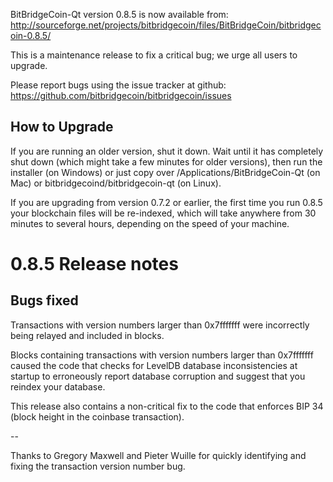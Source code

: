 BitBridgeCoin-Qt version 0.8.5 is now available from:
  http://sourceforge.net/projects/bitbridgecoin/files/BitBridgeCoin/bitbridgecoin-0.8.5/

This is a maintenance release to fix a critical bug;
we urge all users to upgrade.

Please report bugs using the issue tracker at github:
  https://github.com/bitbridgecoin/bitbridgecoin/issues


How to Upgrade
--------------

If you are running an older version, shut it down. Wait
until it has completely shut down (which might take a few minutes for older
versions), then run the installer (on Windows) or just copy over
/Applications/BitBridgeCoin-Qt (on Mac) or bitbridgecoind/bitbridgecoin-qt (on Linux).

If you are upgrading from version 0.7.2 or earlier, the first time you
run 0.8.5 your blockchain files will be re-indexed, which will take
anywhere from 30 minutes to several hours, depending on the speed of
your machine.

0.8.5 Release notes
===================

Bugs fixed
----------

Transactions with version numbers larger than 0x7fffffff were
incorrectly being relayed and included in blocks.

Blocks containing transactions with version numbers larger
than 0x7fffffff caused the code that checks for LevelDB database
inconsistencies at startup to erroneously report database
corruption and suggest that you reindex your database.

This release also contains a non-critical fix to the code that
enforces BIP 34 (block height in the coinbase transaction).

--

Thanks to Gregory Maxwell and Pieter Wuille for quickly
identifying and fixing the transaction version number bug.
